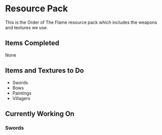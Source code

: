# Resource Pack

This is the Order of The Flame resource pack which includes the weapons and textures we use.

## Items Completed
None

## Items and Textures to Do

- Swords
- Bows
- Paintings
- Villagers

## Currently Working On

### Swords
